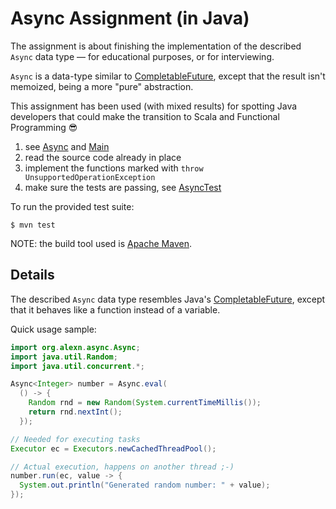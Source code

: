 # Async Assignment (in Java)

The assignment is about finishing the implementation of the described `Async`
data type — for educational purposes, or for interviewing. 

`Async` is a data-type similar to [CompletableFuture](https://docs.oracle.com/javase/8/docs/api/java/util/concurrent/CompletableFuture.html), except that the result isn't memoized, being a more "pure" abstraction.

This assignment has been used (with mixed results) for spotting Java developers that 
could make the transition to Scala and Functional Programming 😎

1. see [Async](./src/main/java/org/alexn/async/Async.java) and [Main](./src/main/java/org/alexn/async/Main.java)
2. read the source code already in place
3. implement the functions marked with `throw UnsupportedOperationException`
4. make sure the tests are passing, see [AsyncTest](./src/test/java/org/alexn/async/AsyncTest.java)

To run the provided test suite:

```
$ mvn test
```

NOTE: the build tool used is [Apache Maven](https://maven.apache.org/).

## Details

The described `Async` data type resembles Java's
[CompletableFuture](https://docs.oracle.com/javase/8/docs/api/java/util/concurrent/CompletableFuture.html),
except that it behaves like a function instead of a variable.

Quick usage sample:

```java
import org.alexn.async.Async;
import java.util.Random;
import java.util.concurrent.*;

Async<Integer> number = Async.eval(
  () -> {
    Random rnd = new Random(System.currentTimeMillis());
    return rnd.nextInt();
  });

// Needed for executing tasks
Executor ec = Executors.newCachedThreadPool();

// Actual execution, happens on another thread ;-)
number.run(ec, value -> {
  System.out.println("Generated random number: " + value);
});
```
